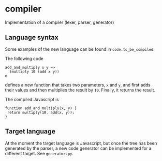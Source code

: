 # compiler
Implementation of a compiler (lexer, parser, generator)

## Language syntax

Some examples of the new language can be found in `code.to_be_compiled`.

The following code

```
add_and_multiply x y =>
  (multiply 10 (add x y))
e
```

defines a new function that takes two parameters, `x` and `y`, and first adds their values and then multiplies the result by `10`. Finally, it returns the result.

The compiled Javascript is

```
function add_and_multiply(x, y) {
 return multiply(10, add(x, y));
}
```

## Target language

At the moment the target language is Javascript, but once the tree has been generated by the parser, a new code generator can be implemented for a different target. See `generator.py`.
